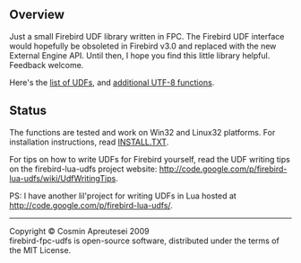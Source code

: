 ## Overview ##

Just a small Firebird UDF library written in FPC. The Firebird UDF interface would hopefully be obsoleted in Firebird v3.0 and replaced with the new External Engine API. Until then, I hope you find this little library helpful. Feedback welcome.

Here's the [list of UDFs](http://code.google.com/p/firebird-fpc-udfs/source/browse/fpc_udf.sql), and [additional UTF-8 functions](http://code.google.com/p/firebird-fpc-udfs/source/browse/fpc_udf_utf8.sql).

## Status ##

The functions are tested and work on Win32 and Linux32 platforms.
For installation instructions, read [INSTALL.TXT](http://code.google.com/p/firebird-fpc-udfs/source/browse/INSTALL.TXT).

For tips on how to write UDFs for Firebird yourself, read the UDF writing tips on the firebird-lua-udfs project website: http://code.google.com/p/firebird-lua-udfs/wiki/UdfWritingTips.

PS: I have another lil'project for writing UDFs in Lua hosted at http://code.google.com/p/firebird-lua-udfs/.

---

Copyright © Cosmin Apreutesei 2009<br>
firebird-fpc-udfs is open-source software, distributed under the terms of the MIT License.